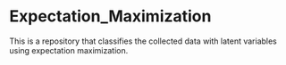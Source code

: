 # Expectation_Maximization
This is a repository that classifies the collected data with latent variables using expectation maximization.

